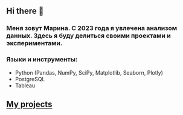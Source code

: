 ## Hi there 👋
### Меня зовут Марина. С 2023 года я увлечена анализом данных. Здесь я буду делиться своими проектами и экспериментами.
### Языки и инструменты: 
- Python (Pandas, NumPy, SciPy, Matplotlib, Seaborn, Plotly)
- PostgreSQL
- Tableau
<!--
**Suvoriha/suvoriha** is a ✨ _special_ ✨ repository because its `README.md` (this file) appears on your GitHub profile.

Here are some ideas to get you started:

- 🔭 I’m currently working on ...
- 🌱 I’m currently learning ...
- 👯 I’m looking to collaborate on ...
- 🤔 I’m looking for help with ...
- 💬 Ask me about ...
- 📫 How to reach me: ...
- 😄 Pronouns: ...
- ⚡ Fun fact: ...
-->
## [My projects](https://github.com/Suvoriha/project.git)
